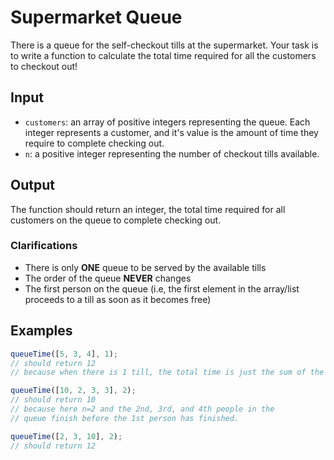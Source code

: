 # Supermarket Queue

There is a queue for the self-checkout tills at the supermarket. Your task is to write a function to calculate the total time required for all the customers to checkout out!

## Input

- `customers`: an array of positive integers representing the queue. Each integer represents a customer, and it's value is the amount of time they require to complete checking out.
- `n`: a positive integer representing the number of checkout tills available.

## Output

The function should return an integer, the total time required for all customers on the queue to complete checking out.

### Clarifications

- There is only **ONE** queue to be served by the available tills
- The order of the queue **NEVER** changes
- The first person on the queue (i.e, the first element in the array/list proceeds to a till as soon as it becomes free)

## Examples

```javascript
queueTime([5, 3, 4], 1);
// should return 12
// because when there is 1 till, the total time is just the sum of the times

queueTime([10, 2, 3, 3], 2);
// should return 10
// because here n=2 and the 2nd, 3rd, and 4th people in the
// queue finish before the 1st person has finished.

queueTime([2, 3, 10], 2);
// should return 12
```
